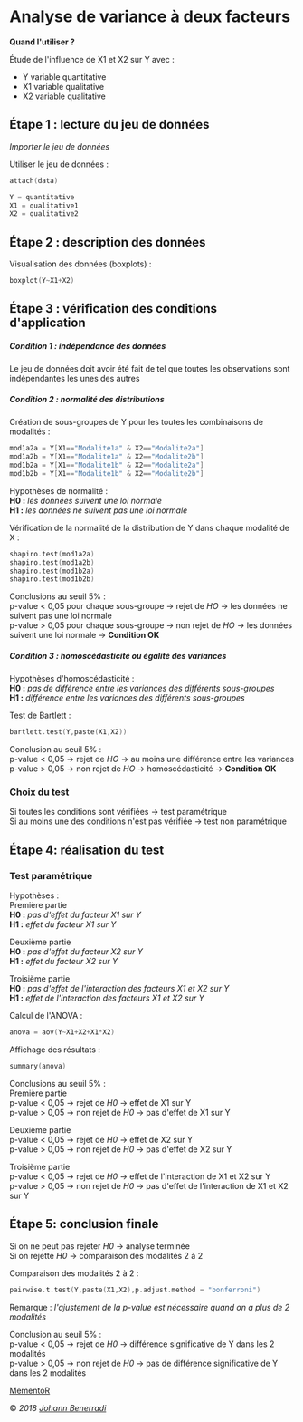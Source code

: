 # Analyse de variance à deux facteurs

**Quand l'utiliser ?**

Étude de l'influence de X1 et X2 sur Y avec :
- Y variable quantitative  
- X1 variable qualitative  
- X2 variable qualitative  


## Étape 1 : lecture du jeu de données
*Importer le jeu de données*

Utiliser le jeu de données :
```c
attach(data)
```
```c
Y = quantitative
X1 = qualitative1
X2 = qualitative2
```


## Étape 2 : description des données
Visualisation des données (boxplots) :
```c
boxplot(Y~X1+X2)
```


## Étape 3 : vérification des conditions d'application
##### Condition 1 : indépendance des données
Le jeu de données doit avoir été fait de tel que toutes les observations sont indépendantes les unes des autres

##### Condition 2 : normalité des distributions
Création de sous-groupes de Y pour les toutes les combinaisons de modalités :
```c
mod1a2a = Y[X1=="Modalite1a" & X2=="Modalite2a"]
mod1a2b = Y[X1=="Modalite1a" & X2=="Modalite2b"]
mod1b2a = Y[X1=="Modalite1b" & X2=="Modalite2a"]
mod1b2b = Y[X1=="Modalite1b" & X2=="Modalite2b"]
```

Hypothèses de normalité :  
**H0 :** *les données suivent une loi normale*  
**H1 :** *les données ne suivent pas une loi normale*  

Vérification de la normalité de la distribution de Y dans chaque modalité de X :
```c
shapiro.test(mod1a2a)
shapiro.test(mod1a2b)
shapiro.test(mod1b2a)
shapiro.test(mod1b2b)
```
Conclusions au seuil 5% :  
p-value < 0,05 pour chaque sous-groupe → rejet de *HO* → les données ne suivent pas une loi normale  
p-value > 0,05 pour chaque sous-groupe → non rejet de *HO* → les données suivent une loi normale → **Condition OK**

##### Condition 3 : homoscédasticité ou égalité des variances
Hypothèses d'homoscédasticité :  
**H0 :** *pas de différence entre les variances des différents sous-groupes*  
**H1 :** *différence entre les variances des différents sous-groupes*  

Test de Bartlett :
```c
bartlett.test(Y,paste(X1,X2))
```
Conclusion au seuil 5% :  
p-value < 0,05 → rejet de *HO* → au moins une différence entre les variances  
p-value > 0,05 → non rejet de *HO* → homoscédasticité → **Condition OK**


### Choix du test
Si toutes les conditions sont vérifiées → test paramétrique  
Si au moins une des conditions n'est pas vérifiée → test non paramétrique


## Étape 4: réalisation du test
### Test paramétrique
Hypothèses :  
Première partie  
**H0 :** *pas d'effet du facteur X1 sur Y*  
**H1 :** *effet du facteur X1 sur Y*  

Deuxième partie  
**H0 :** *pas d'effet du facteur X2 sur Y*  
**H1 :** *effet du facteur X2 sur Y*  

Troisième partie  
**H0 :** *pas d'effet de l'interaction des facteurs X1 et X2 sur Y*  
**H1 :** *effet de l'interaction des facteurs X1 et X2 sur Y*  

Calcul de l'ANOVA :
```c
anova = aov(Y~X1+X2+X1*X2)
```

Affichage des résultats :
```c
summary(anova)
```
Conclusions au seuil 5% :  
Première partie  
p-value < 0,05 → rejet de *H0* → effet de X1 sur Y  
p-value > 0,05 → non rejet de *H0* → pas d'effet de X1 sur Y  

Deuxième partie  
p-value < 0,05 → rejet de *H0* → effet de X2 sur Y  
p-value > 0,05 → non rejet de *H0* → pas d'effet de X2 sur Y  

Troisième partie  
p-value < 0,05 → rejet de *H0* → effet de l'interaction de X1 et X2 sur Y  
p-value > 0,05 → non rejet de *H0* → pas d'effet de l'interaction de X1 et X2 sur Y  


## Étape 5: conclusion finale
Si on ne peut pas rejeter *H0* → analyse terminée  
Si on rejette *H0* → comparaison des modalités 2 à 2  

Comparaison des modalités 2 à 2 :
```c
pairwise.t.test(Y,paste(X1,X2),p.adjust.method = "bonferroni")
```
Remarque : *l'ajustement de la p-value est nécessaire quand on a plus de 2 modalités*

Conclusion au seuil 5% :  
p-value < 0,05 → rejet de *H0* → différence significative de Y dans les 2 modalités  
p-value > 0,05 → non rejet de *H0* → pas de différence significative de Y dans les 2 modalités  


[MementoR](https://github.com/HanBnrd/MementoR)

&copy; *2018* [*Johann Benerradi*](https://github.com/HanBnrd)
